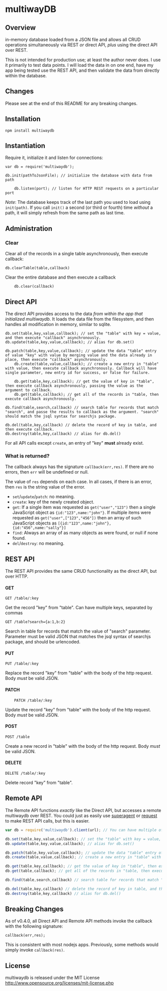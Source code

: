 # multiwayDB

## Overview
in-memory database loaded from a JSON file and allows all CRUD operations simultaneously via REST *or* direct API, *plus* using the direct API over REST.

This is not intended for production use; at least the author never does. I use it primarily to test data points. I will
load the data in on one end, have my app being tested use the REST API, and then validate the data from directly within the
database.


## Changes 
Please see at the end of this README for any breaking changes.

## Installation

    npm install multiwaydb
		


## Instantiation
Require it, initialize it and listen for connections:

    var db = require('multiwaydb');

    db.init(pathToJsonFile); // initialize the database with data from path
		
		db.listen(port); // listen for HTTP REST requests on a particular port
		
		

*Note*: The database keeps track of the last path you used to load using `init(path)`. If you call `init()` a second (or third or fourth) time *without* a path, it will simply refresh from the same path as last time.

## Administration

### Clear
Clear all of the records in a single table asynchronously, then execute callback:

    db.clearTable(table,callback)

Clear the entire database and then execute a callback

		db.clear(callback)


## Direct API
The direct API provides access to the data *from within the app that initialized multiwaydb*. It loads the data file from the filesystem, and then handles all modification in memory, similar to sqlite.


    db.set(table,key,value,callback); // set the "table" with key = value, and then execute "callback" asynchronously. 
    db.update(table,key,value,callback); // alias for db.set()

    db.patch(table,key,value,callback); // update the data "table" entry of value "key" with value by merging value and the data already in place, then execute "callback" asynchronously.
		db.create(table,value,callback); // create a new entry in "table" with value, then execute callback asynchronously. Callback will have single parameter, new entry id for success, or false for failure.
    
		db.get(table,key,callback); // get the value of key in "table", then execute callback asynchronously, passing the value as the argument to callback.
		db.get(table,callback); // get all of the records in "table, then execute callback asynchronously.

    db.find(table,search,callback) // search table for records that match "search", and passe the results to callback as the argument. "search" should match the jsql syntax for searchjs package.

    db.del(table,key,callback) // delete the record of key in table, and then execute callback.
    db.destroy(table,key,callback) // alias for db.del()


For all API calls except `create`, an entry of "key" **must** already exist.

### What is returned?

The callback always has the signature `callback(err,res)`. If there are no errors, then `err` will be undefined or null.

The value of `res` depends on each case. In all cases, if there is an error, then `res` is the string value of the error.

* `set`/`update`/`patch`: no meaning.
* `create`: key of the newly created object.
* `get`: If a single item was requested as `get("user","123")` then a single JavaScript object as `{id:"123",name:"john"}`. If multiple items were requested as `get("user",["123","456"])` then an array of such JavaScript objects as `[{id:"123",name:"john"},{id:"456",name:"sally"}]`
* `find`: Always an array of as many objects as were found, or null if none found.
* `del`/`destroy`: no meaning.


## REST API
The REST API provides the same CRUD functionality as the direct API, but over HTTP.

#### GET
    GET /table/:key

Get the record "key" from "table". Can have multiple keys, separated by commas

    GET /table?search={a:1,b:2}

Search in table for records that match the value of "search" parameter. Parameter must be valid JSON that matches the jsql syntax of searchjs package, and should be urlencoded.


#### PUT
    PUT /table/:key
		
Replace the record "key" from "table" with the body of the http request. Body *must* be valid JSON.

#### PATCH
    
		PATCH /table/:key
		
Update the record "key" from "table" with the body of the http request. Body *must* be valid JSON.


#### POST
    POST /table
		
Create a new record in "table" with the body of the http request. Body *must* be valid JSON.

#### DELETE
    DELETE /table/:key
		
Delete record "key" from "table".


## Remote API
The Remote API functions *exactly* like the Direct API, but accesses a remote multiwaydb over REST. You could just as easily use [superagent](http://visionmedia.github.io/superagent/) or [request](https://github.com/mikeal/request) to make REST API calls, but this is easier.


````JavaScript
var db = require('multiwaydb').client(url); // You can have multiple of these, if you want

db.set(table,key,value,callback); // set the "table" with key = value, and then execute "callback" asynchronously. 
db.update(table,key,value,callback); // alias for db.set()

db.patch(table,key,value,callback); // update the data "table" entry of value "key" with value by merging value and the data already in place, then execute "callback" asynchronously.
db.create(table,value,callback); // create a new entry in "table" with value, then execute callback asynchronously. Callback will have single parameter, new entry id for success, or false for failure.

db.get(table,key,callback); // get the value of key in "table", then execute callback asynchronously, passing the value as the argument to callback.
db.get(table,callback); // get all of the records in "table, then execute callback asynchronously.

db.find(table,search,callback) // search table for records that match "search", and passe the results to callback as the argument. "search" should match the jsql syntax for searchjs package.

db.del(table,key,callback) // delete the record of key in table, and then execute callback.
db.destroy(table,key,callback) // alias for db.del()
````


## Breaking Changes
As of v0.4.0, all Direct API and Remote API methods invoke the callback with the following signature:


    callback(err,res);
		
This is consistent with most nodejs apps. Previously, some methods would simply invoke `callback(res)`.


## License
multiwaydb is released under the MIT License http://www.opensource.org/licenses/mit-license.php
